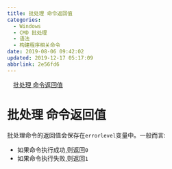 ```yaml
---
title: 批处理 命令返回值
categories: 
  - Windows
  - CMD 批处理
  - 语法
  - 构建程序相关命令
date: 2019-08-06 09:42:02
updated: 2019-12-17 05:17:09
abbrlink: 2e56fd6
---
```

<div id='my_toc'><a href="/blog/2e56fd6/#批处理-命令返回值" class="header_1">批处理 命令返回值</a><br></div>
<style>.header_1{margin-left: 1em;}.header_2{margin-left: 2em;}.header_3{margin-left: 3em;}.header_4{margin-left: 4em;}.header_5{margin-left: 5em;}.header_6{margin-left: 6em;}</style>
<!--more-->
<script>if (navigator.platform.search('arm')==-1){document.getElementById('my_toc').style.display = 'none';}var e,p = document.getElementsByTagName('p');while (p.length>0) {e = p[0];e.parentElement.removeChild(e);}</script>

<!--end-->
# 批处理 命令返回值 #
批处理命令的返回值会保存在`errorlevel`变量中。一般而言:
- 如果命令执行成功,则返回`0`
- 如果命令执行失败,则返回`1`
